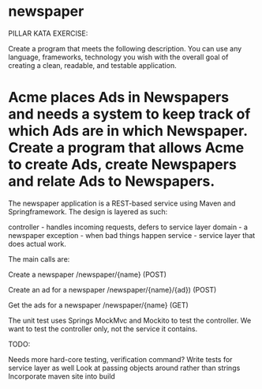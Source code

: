 newspaper
==============================
PILLAR KATA EXERCISE:

Create a program that meets the following description. You can use any language, frameworks, technology you wish with the overall goal of creating a clean, readable, and testable application.

Acme places Ads in Newspapers and needs a system to keep track of which Ads are in which Newspaper. Create a program that allows Acme to create Ads, create Newspapers and relate Ads to Newspapers.
==============================

The newspaper application is a REST-based service using Maven and Springframework.
The design is layered as such:

controller - handles incoming requests, defers to service layer
domain - a newspaper
exception - when bad things happen
service - service layer that does actual work.

The main calls are:

Create a newspaper
/newspaper/{name}   (POST)

Create an ad for a newspaper 
/newspaper/{name}/{ad}) (POST)

Get the ads for a newspaper
/newspaper/{name} (GET)


The unit test uses Springs MockMvc and Mockito to test
the controller.  We want to test the controller only, not
the service it contains.


TODO:

Needs more hard-core testing, verification command?
Write tests for service layer as well
Look at passing objects around rather than strings
Incorporate maven site into build

